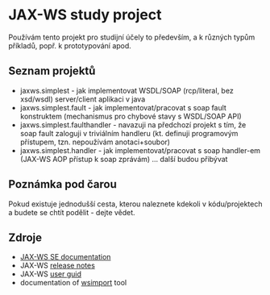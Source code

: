 # JAX-WS study project
Používám tento projekt pro studijní účely to především, a k různých typům příkladů, popř. k prototypování apod.

## Seznam projektů
* jaxws.simplest - jak implementovat WSDL/SOAP (rcp/literal, bez xsd/wsdl) server/client aplikaci v java
* jaxws.simplest.fault - jak implementovat/pracovat s soap fault konstruktem (mechanismus pro chybové stavy s WSDL/SOAP API)
* jaxws.simplest.faulthandler - navazuji na předchozí projekt s tím, že soap fault zaloguji v triviálním handleru (kt. definuji programovým přístupem, tzn. nepoužívám anotaci+soubor)
* jaxws.simplest.handler - jak implementovat/pracovat s soap handler-em (JAX-WS AOP přístup k soap zprávám)
... další budou přibývat

## Poznámka pod čarou
Pokud existuje jednodušší cesta, kterou naleznete kdekoli v kódu/projektech a budete se chtít podělit - dejte vědet.

## Zdroje
* [JAX-WS SE documentation](https://docs.oracle.com/javase/7/docs/technotes/guides/xml/jax-ws/index.html)
* JAX-WS [release notes](https://javaee.github.io/metro-jax-ws/doc/user-guide/ch02.html)
* JAX-WS [user guid](https://javaee.github.io/metro-jax-ws/doc/user-guide/ch03.html)
* documentation of [wsimport](https://docs.oracle.com/javase/7/docs/technotes/tools/share/wsimport.html) tool
